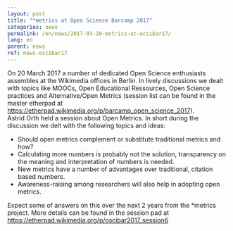 ```yaml
---
layout: post
title: "*metrics at Open Science Barcamp 2017"
categories: news
permalink: /en/news/2017-03-20-metrics-at-ocsibar17/
lang: en
parent: news
ref: news-oscibar17
---
```


On 20 March 2017 a number of dedicated Open Science enthusiasts assembles at the Wikimedia offices in Berlin. In lively discussions we dealt with topics like MOOCs, Open Educational Ressources, Open Science practices and Alternative/Open Metrics (session list can be found in the master etherpad at https://etherpad.wikimedia.org/p/barcamp_open_science_2017).  
Astrid Orth held a session about Open Metrics. In short during the discussion we delt with the following topics and ideas:  
- Should open metrics complement or substitute traditional metrics and how?  
- Calculating more numbers is probably not the solution, transparency on the meaning and interpretation of numbers is needed.  
- New metrics have a number of advantages over traditional, citation based numbers.  
- Awareness-raising among researchers will also help in adopting open metrics.  

Expect some of answers on this over the next 2 years from the \*metrics project.
More details can be found in the session pad at https://etherpad.wikimedia.org/p/oscibar2017_session6
